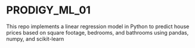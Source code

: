 # PRODIGY_ML_01
This repo implements a linear regression model in Python to predict house prices based on square footage, bedrooms, and bathrooms using pandas, numpy, and scikit-learn
